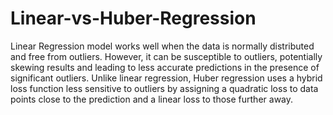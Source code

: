 # Linear-vs-Huber-Regression
Linear Regression model works well when the data is normally distributed and free from outliers. However, it can be susceptible to outliers, potentially skewing results and leading to less accurate predictions in the presence of significant outliers. Unlike linear regression, Huber regression uses a hybrid loss function less sensitive to outliers by assigning a quadratic loss to data points close to the prediction and a linear loss to those further away.
